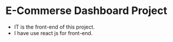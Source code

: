 # E-Commerse Dashboard Project
- IT is the front-end of this project. 
- I have use react js for front-end.
